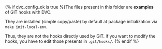 {% if dvc_config_ok is true %}The files present in this folder are **examples** of GIT hooks with DVC.  

They are installed (simple copy/paste) by default at package initialization via `make init-local-env`.  

Thus, they are not the hooks directly used by GIT. If you want to modify the hooks, you have to edit those presents in `.git/hooks/`.
{% endif %}
